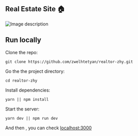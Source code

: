 ## Real Estate Site 🏠

![Image description](https://dev-to-uploads.s3.amazonaws.com/uploads/articles/7s2jstz0vuig7y61su4z.png)

## Run locally

Clone the repo:

```
git clone https://github.com/zwelhtetyan/realtor-zhy.git
```

Go the the project directory:

```
cd realtor-zhy
```

Install dependencies:

```
yarn || npm install
```

Start the server:

```
yarn dev || npm run dev
```

And then , you can check [localhost:3000](http://localhost:3000)
